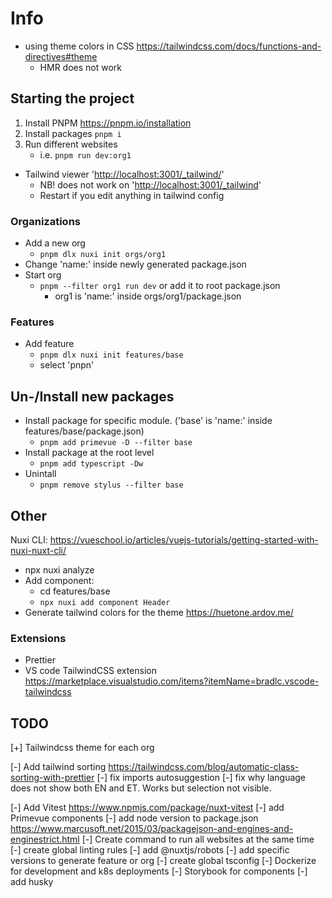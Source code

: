 # Info

- using theme colors in CSS <https://tailwindcss.com/docs/functions-and-directives#theme>
  - HMR does not work

## Starting the project

1. Install PNPM <https://pnpm.io/installation>
2. Install packages ``` pnpm i ```
3. Run different websites
    - i.e. ``` pnpm run dev:org1 ```

- Tailwind viewer '<http://localhost:3001/_tailwind/>'
  - NB! does not work on '<http://localhost:3001/_tailwind>'
  - Restart if you edit anything in tailwind config

### Organizations

- Add a new org
  - ```pnpm dlx nuxi init orgs/org1```
- Change 'name:' inside newly generated package.json
- Start org
  - ```pnpm --filter org1 run dev``` or add it to root package.json
    - org1 is 'name:' inside orgs/org1/package.json

### Features

- Add feature
  - ``` pnpm dlx nuxi init features/base ```
  - select 'pnpn'

## Un-/Install new packages

- Install package for specific module. ('base' is 'name:' inside features/base/package.json)
  - ``` pnpm add primevue -D --filter base ```
- Install package at the root level
  - ``` pnpm add typescript -Dw ```
- Unintall
  - ``` pnpm remove stylus --filter base ```

## Other

Nuxi CLI: <https://vueschool.io/articles/vuejs-tutorials/getting-started-with-nuxi-nuxt-cli/>

- npx nuxi analyze
- Add component:
  - cd features/base
  - ``` npx nuxi add component Header ```
- Generate tailwind colors for the theme <https://huetone.ardov.me/>

### Extensions

- Prettier
- VS code TailwindCSS extension <https://marketplace.visualstudio.com/items?itemName=bradlc.vscode-tailwindcss>

## TODO

[+] Tailwindcss theme for each org

[-] Add tailwind sorting <https://tailwindcss.com/blog/automatic-class-sorting-with-prettier>
[-] fix imports autosuggestion
[-] fix why language does not show both EN and ET. Works but selection not visible.

[-] Add Vitest <https://www.npmjs.com/package/nuxt-vitest>
[-] add Primevue components
[-] add node version to package.json <https://www.marcusoft.net/2015/03/packagejson-and-engines-and-enginestrict.html>
[-] Create command to run all websites at the same time
[-] create global linting rules
[-] add @nuxtjs/robots
[-] add specific versions to generate feature or org
[-] create global tsconfig
[-] Dockerize for development and k8s deployments
[-] Storybook for components
[-] add husky
